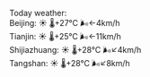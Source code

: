 Today weather:  
Beijing: ☀️   🌡️+27°C 🌬️←4km/h  
Tianjin: ☀️   🌡️+25°C 🌬️←11km/h  
Shijiazhuang: ☀️   🌡️+28°C 🌬️↙4km/h  
Tangshan: ☀️   🌡️+28°C 🌬️↙8km/h  
